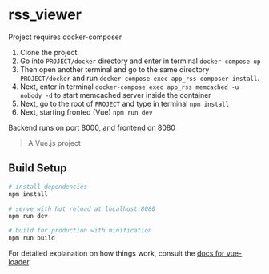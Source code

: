 # rss_viewer

Project requires docker-composer

1. Clone the project.
2. Go into `PROJECT/docker` directory and enter in terminal `docker-compose up`
3. Then open another terminal and go to the same directory  `PROJECT/docker` and run `docker-compose exec app_rss composer install`.
4. Next, enter in terminal `docker-compose exec app_rss memcached -u nobody -d` to start memcached server inside the container
5. Next, go to the root of `PROJECT`
 and type in terminal `npm install`
 6. Next, starting fronted (Vue) `npm run dev`
 
 Backend runs on port 8000, and frontend on 8080
 

 
> A Vue.js project

## Build Setup

``` bash
# install dependencies
npm install

# serve with hot reload at localhost:8080
npm run dev

# build for production with minification
npm run build
```

For detailed explanation on how things work, consult the [docs for vue-loader](http://vuejs.github.io/vue-loader).
